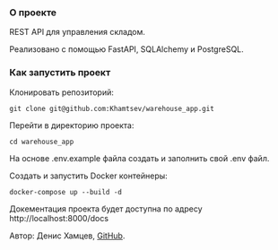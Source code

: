 ### О проекте
REST API для управления складом.

Реализовано с помощью FastAPI, SQLAlchemy и PostgreSQL.

### Как запустить проект
Клонировать репозиторий:

```
git clone git@github.com:Khamtsev/warehouse_app.git
```

Перейти в директорию проекта:

```
cd warehouse_app
```

На основе .env.example файла создать и заполнить свой .env файл.

Создать и запустить Docker контейнеры:

```
docker-compose up --build -d
```

Докементация проекта будет доступна по адресу http://localhost:8000/docs


Автор: Денис Хамцев, [GitHub](https://github.com/Khamtsev).
